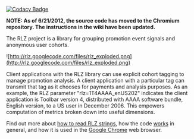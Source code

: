 
[![Codacy Badge](https://api.codacy.com/project/badge/Grade/698982da535a4d958bedb83dd10ebdc5)](https://app.codacy.com/app/perell.landscaping/rlz?utm_source=github.com&utm_medium=referral&utm_content=dragon737/rlz&utm_campaign=Badge_Grade_Dashboard)

**NOTE: As of 6/21/2012, the source code has moved to the Chromium repository. The instructions in the wiki have been updated.**

The RLZ project is a library for grouping promotion event signals and anonymous user cohorts.

![http://rlz.googlecode.com/files/rlz_exploded.png](http://rlz.googlecode.com/files/rlz_exploded.png)

Client applications with the RLZ library can use explicit cohort tagging to manage promotion analysis.  A client application with a particular tag can transmit that tag as it chooses for payments and analysis purposes.  As an example, the RLZ parameter "rlz=1T4AAAA\_enUS202" indicates the client application is Toolbar version 4, distributed with AAAA software bundle, English version, to a US user in December 2006. This empowers computation of metrics broken down into useful dimensions.

Find out more about [how to read RLZ strings](https://github.com/rogerta/rlz/blob/wiki/HowToReadAnRlzString.md), how the code [works](https://github.com/rogerta/rlz/tree/master/lib) in general, and how it is used in the [Google Chrome](http://www.google.com/intl/en/landing/chrome/google-chrome-privacy-whitepaper.pdf) web browser.
